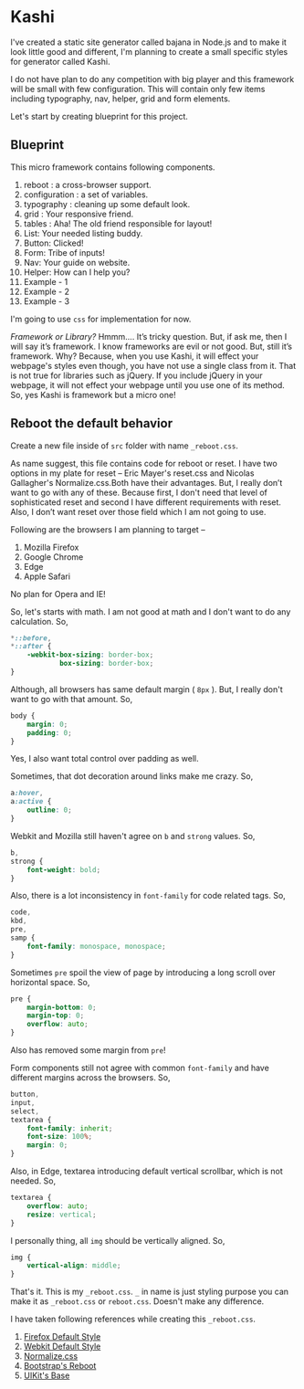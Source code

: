 # Kashi

I've created a static site generator called bajana in Node.js and to make it look little good and different, I'm planning to create a small specific styles for generator called Kashi.

I do not have plan to do any competition with big player and this framework will be small with few configuration. This will contain only few items including typography, nav, helper, grid and form elements.

Let's start by creating blueprint for this project.

## Blueprint

This micro framework contains following components.

1. reboot : a cross-browser support.
2. configuration : a set of variables.
3. typography : cleaning up some default look.
4. grid : Your responsive friend.
5. tables : Aha! The old friend responsible for layout!
6. List: Your needed listing buddy.
7. Button: Clicked!
8. Form: Tribe of inputs!
9. Nav: Your guide on website.
10. Helper: How can I help you?
11. Example - 1
12. Example - 2
13. Example - 3

I'm going to use `css` for implementation for now.

_Framework or Library?_ Hmmm…. It’s tricky question. But, if ask me, then I will say it’s framework. I know frameworks are evil or not good. But, still it’s framework. Why? Because, when you use Kashi, it will effect your webpage's styles even though, you have not use a single class from it. That is not true for libraries such as jQuery. If you include jQuery in your webpage, it will not effect your webpage until you use one of its method. So, yes Kashi is framework but a micro one!

## Reboot the default behavior

Create a new file inside of `src` folder with name `_reboot.css`.

As name suggest, this file contains code for reboot or reset. I have two options in my plate for reset – Eric Mayer's reset.css and Nicolas Gallagher's Normalize.css.Both have their advantages. But, I really don’t want to go with any of these. Because first, I don't need that level of sophisticated reset and second I have different requirements with reset. Also, I don’t want reset over those field which I am not going to use.

Following are the browsers I am planning to target –

1. Mozilla Firefox
2. Google Chrome
3. Edge
4. Apple Safari

No plan for Opera and IE!

So, let's starts with math. I am not good at math and I don't want to do any calculation. So,

```css
*::before,
*::after {
    -webkit-box-sizing: border-box;
            box-sizing: border-box;
}
```

Although, all browsers has same default margin ( `8px` ). But, I really don't want to go with that amount. So,

```css
body {
    margin: 0;
    padding: 0;
}
```

Yes, I also want total control over padding as well.

Sometimes, that dot decoration around links make me crazy. So,

```css
a:hover,
a:active {
    outline: 0;
}
```

Webkit and Mozilla still haven't agree on `b` and `strong` values. So,

```css
b,
strong {
    font-weight: bold;
}
```

Also, there is a lot inconsistency in `font-family` for code related tags. So,

```css
code,
kbd,
pre,
samp {
    font-family: monospace, monospace;
}
```

Sometimes `pre` spoil the view of page by introducing a long scroll over horizontal space. So,

```css
pre {
    margin-bottom: 0;
    margin-top: 0;
    overflow: auto;
}
```

Also has removed some margin from `pre`!

Form components still not agree with common `font-family` and have different margins across the browsers. So,

```css
button,
input,
select,
textarea {
    font-family: inherit;
    font-size: 100%;
    margin: 0;
}
```

Also, in Edge, textarea introducing default vertical scrollbar, which is not needed. So,

```css
textarea {
    overflow: auto;
    resize: vertical;
}
```

I personally thing, all `img` should be vertically aligned. So,

```css
img {
    vertical-align: middle;
}
```

That's it. This is my `_reboot.css`. `_` in name is just styling purpose you can make it as `_reboot.css` or `reboot.css`. Doesn't make any difference.

I have taken following references while creating this `_reboot.css`.

1. [Firefox Default Style](https://dxr.mozilla.org/mozilla-central/source/layout/style/res/html.css)
2. [Webkit Default Style](https://trac.webkit.org/browser/trunk/Source/WebCore/css/html.css)
3. [Normalize.css](https://necolas.github.io/normalize.css/8.0.0/normalize.css)
4. [Bootstrap's Reboot](https://github.com/twbs/bootstrap/blob/v4-dev/scss/_reboot.scss)
5. [UIKit's Base](https://github.com/uikit/uikit/blob/develop/src/scss/components/base.scss)
